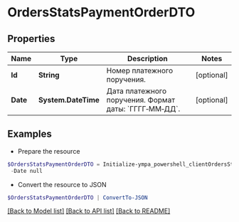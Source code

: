 # OrdersStatsPaymentOrderDTO
## Properties

Name | Type | Description | Notes
------------ | ------------- | ------------- | -------------
**Id** | **String** | Номер платежного поручения. | [optional] 
**Date** | **System.DateTime** | Дата платежного поручения.  Формат даты: &#x60;ГГГГ‑ММ‑ДД&#x60;.  | [optional] 

## Examples

- Prepare the resource
```powershell
$OrdersStatsPaymentOrderDTO = Initialize-ympa_powershell_clientOrdersStatsPaymentOrderDTO  -Id null `
 -Date null
```

- Convert the resource to JSON
```powershell
$OrdersStatsPaymentOrderDTO | ConvertTo-JSON
```

[[Back to Model list]](../README.md#documentation-for-models) [[Back to API list]](../README.md#documentation-for-api-endpoints) [[Back to README]](../README.md)

